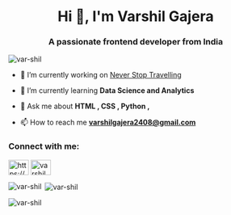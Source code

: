 <h1 align="center">Hi 👋, I'm Varshil Gajera</h1>
<h3 align="center">A passionate frontend developer from India</h3>

<p align="left"> <img src="https://komarev.com/ghpvc/?username=var-shil&label=Profile%20views&color=0e75b6&style=flat" alt="var-shil" /> </p>

- 🔭 I’m currently working on [Never Stop Travelling](https://mango-bay-09c641710.1.azurestaticapps.net/)

- 🌱 I’m currently learning **Data Science and Analytics**

- 💬 Ask me about **HTML , CSS , Python ,**

- 📫 How to reach me **varshilgajera2408@gmail.com**

<h3 align="left">Connect with me:</h3>
<p align="left">
<a href="https://linkedin.com/in/https://www.linkedin.com/in/varshil-gajera-913a10193/" target="blank"><img align="center" src="https://raw.githubusercontent.com/rahuldkjain/github-profile-readme-generator/master/src/images/icons/Social/linked-in-alt.svg" alt="https://www.linkedin.com/in/varshil-gajera-913a10193/" height="30" width="40" /></a>
<a href="https://instagram.com/varshil_gajera2408" target="blank"><img align="center" src="https://raw.githubusercontent.com/rahuldkjain/github-profile-readme-generator/master/src/images/icons/Social/instagram.svg" alt="varshil_gajera2408" height="30" width="40" /></a>
</p>

<p><img align="left" src="https://github-readme-stats.vercel.app/api/top-langs?username=var-shil&show_icons=true&locale=en&layout=compact" alt="var-shil" /></p>

<p>&nbsp;<img align="center" src="https://github-readme-stats.vercel.app/api?username=var-shil&show_icons=true&locale=en" alt="var-shil" /></p>

<p><img align="center" src="https://github-readme-streak-stats.herokuapp.com/?user=var-shil&" alt="var-shil" /></p>
